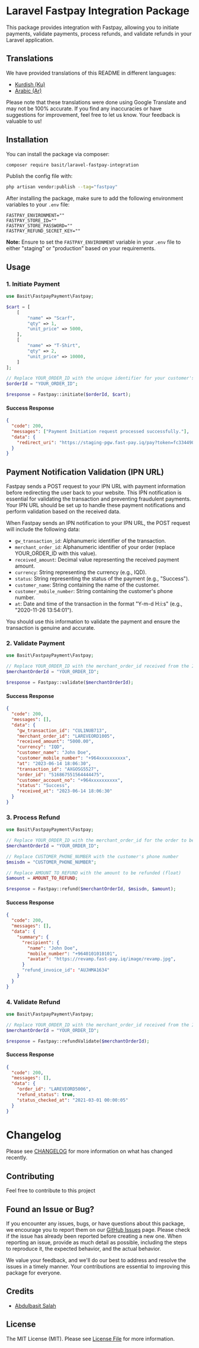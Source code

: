 # Laravel Fastpay Integration Package

This package provides integration with Fastpay, allowing you to initiate payments, validate payments, process refunds, and validate refunds
in your Laravel application.

## Translations

We have provided translations of this README in different languages:

- [Kurdish (Ku)](README.ku.md)
- [Arabic (Ar)](README.ar.md)

Please note that these translations were done using Google Translate and may not be 100% accurate. If you find any inaccuracies or have suggestions for improvement, feel free to let us know. Your feedback is valuable to us!

## Installation 

You can install the package via composer:

```bash
composer require basit/laravel-fastpay-integration
```

Publish the config file with:

```bash
php artisan vendor:publish --tag="fastpay"
```

After installing the package, make sure to add the following environment variables to your `.env` file:

```env
FASTPAY_ENVIRONMENT=""
FASTPAY_STORE_ID=""
FASTPAY_STORE_PASSWORD=""
FASTPAY_REFUND_SECRET_KEY=""
```

**Note:** Ensure to set the `FASTPAY_ENVIRONMENT` variable in your `.env` file to either "staging" or "production" based on your requirements.

## Usage

### 1. Initiate Payment

```php
use Basit\FastpayPayment\Fastpay;

$cart = [
    [
        "name" => "Scarf",
        "qty" => 1,
        "unit_price" => 5000,
    ],
    [
        "name" => "T-Shirt",
        "qty" => 2,
        "unit_price" => 10000,
    ]
];

// Replace YOUR_ORDER_ID with the unique identifier for your customer's order
$orderId = "YOUR_ORDER_ID";

$response = Fastpay::initiate($orderId, $cart);
```

#### Success Response

```json
{
  "code": 200,
  "messages": ["Payment Initiation request processed successfully."],
  "data": {
    "redirect_uri": "https://staging-pgw.fast-pay.iq/pay?token=fc334490-348d-4040-87d9-dc33ae5xxxxx"
  }
}
```

## Payment Notification Validation (IPN URL)

Fastpay sends a POST request to your IPN URL with payment information before redirecting the user back to your website. 
This IPN notification is essential for validating the transaction and preventing fraudulent payments.
Your IPN URL should be set up to handle these payment notifications and perform validation based on the received data.

When Fastpay sends an IPN notification to your IPN URL, the POST request will include the following data:

- `gw_transaction_id`: Alphanumeric identifier of the transaction.
- `merchant_order_id`: Alphanumeric identifier of your order (replace YOUR_ORDER_ID with this value).
- `received_amount`: Decimal value representing the received payment amount.
- `currency`: String representing the currency (e.g., IQD).
- `status`: String representing the status of the payment (e.g., "Success").
- `customer_name`: String containing the name of the customer.
- `customer_mobile_number`: String containing the customer's phone number.
- `at`: Date and time of the transaction in the format "Y-m-d H:i:s" (e.g., "2020-11-26 13:54:01").

You should use this information to validate the payment and ensure the transaction is genuine and accurate.

### 2. Validate Payment

```php
use Basit\FastpayPayment\Fastpay;

// Replace YOUR_ORDER_ID with the merchant_order_id received from the IPN callback
$merchantOrderId = "YOUR_ORDER_ID";

$response = Fastpay::validate($merchantOrderId);
```

#### Success Response

```json
{
  "code": 200,
  "messages": [],
  "data": {
    "gw_transaction_id": "CUL1NUB713",
    "merchant_order_id": "LAREVEORD1005",
    "received_amount": "5000.00",
    "currency": "IQD",
    "customer_name": "John Doe",
    "customer_mobile_number": "+964xxxxxxxxxx",
    "at": "2023-06-14 18:06:30",
    "transaction_id": "AXGOSG5527",
    "order_id": "516867551564444475",
    "customer_account_no": "+964xxxxxxxxxx",
    "status": "Success",
    "received_at": "2023-06-14 18:06:30"
  }
}
```

### 3. Process Refund

```php
use Basit\FastpayPayment\Fastpay;

// Replace YOUR_ORDER_ID with the merchant_order_id for the order to be refunded
$merchantOrderId = "YOUR_ORDER_ID";

// Replace CUSTOMER_PHONE_NUMBER with the customer's phone number
$msisdn = "CUSTOMER_PHONE_NUMBER";

// Replace AMOUNT_TO_REFUND with the amount to be refunded (float)
$amount = AMOUNT_TO_REFUND;

$response = Fastpay::refund($merchantOrderId, $msisdn, $amount);
```

#### Success Response

```json
{
  "code": 200,
  "messages": [],
  "data": {
    "summary": {
      "recipient": {
        "name": "John Doe",
        "mobile_number": "+9640101010101",
        "avatar": "https://revamp.fast-pay.iq/image/revamp.jpg",
      }
      "refund_invoice_id": "AUJHMA1634"
    }
  }
}
```

### 4. Validate Refund

```php
use Basit\FastpayPayment\Fastpay;

// Replace YOUR_ORDER_ID with the merchant_order_id received from the IPN callback
$merchantOrderId = "YOUR_ORDER_ID";

$response = Fastpay::refundValidate($merchantOrderId);
```

#### Success Response

```json
{
  "code": 200,
  "messages": [],
  "data": {
    "order_id": "LAREVEORD5006",
    "refund_status": true,
    "status_checked_at": "2021-03-01 00:00:05"
  }
}
```

# Changelog

Please see [CHANGELOG](CHANGELOG.md) for more information on what has changed recently.

## Contributing

Feel free to contribute to this project

## Found an Issue or Bug?

If you encounter any issues, bugs, or have questions about this package, we encourage you to report them on our [GitHub Issues](https://github.com/abdulbasit-dev/laravel-fastpay-integration/issues) page. Please check if the issue has already been reported before creating a new one. When reporting an issue, provide as much detail as possible, including the steps to reproduce it, the expected behavior, and the actual behavior.

We value your feedback, and we'll do our best to address and resolve the issues in a timely manner. Your contributions are essential to improving this package for everyone.

## Credits

- [Abdulbasit Salah](https://github.com/abdulbasit-dev)

## License

The MIT License (MIT). Please see [License File](LICENSE.md) for more information.
